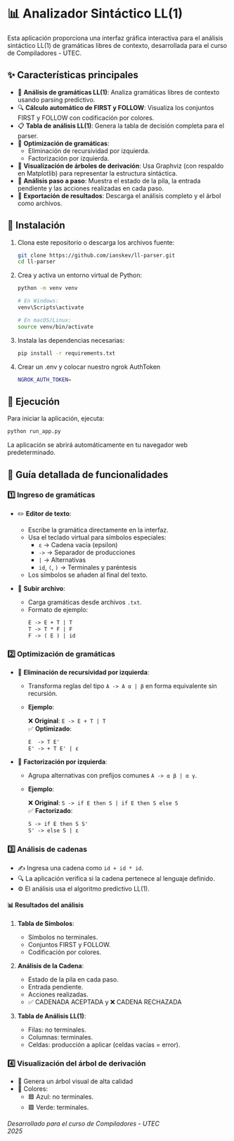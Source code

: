 # 📊 Analizador Sintáctico LL(1)

Esta aplicación proporciona una interfaz gráfica interactiva para el análisis sintáctico LL(1) de gramáticas libres de contexto, desarrollada para el curso de Compiladores - UTEC.

## ✨ Características principales

- 🧩 **Análisis de gramáticas LL(1)**: Analiza gramáticas libres de contexto usando parsing predictivo.
- 🔍 **Cálculo automático de FIRST y FOLLOW**: Visualiza los conjuntos FIRST y FOLLOW con codificación por colores.
- 📋 **Tabla de análisis LL(1)**: Genera la tabla de decisión completa para el parser.
- 🔄 **Optimización de gramáticas**:
  - Eliminación de recursividad por izquierda.
  - Factorización por izquierda.
- 🌳 **Visualización de árboles de derivación**: Usa Graphviz (con respaldo en Matplotlib) para representar la estructura sintáctica.
- 🔢 **Análisis paso a paso**: Muestra el estado de la pila, la entrada pendiente y las acciones realizadas en cada paso.
- 💾 **Exportación de resultados**: Descarga el análisis completo y el árbol como archivos.

## 🚀 Instalación

1. Clona este repositorio o descarga los archivos fuente:
   ```bash
   git clone https://github.com/ianskev/ll-parser.git
   cd ll-parser
   ```

2. Crea y activa un entorno virtual de Python:
   ```bash
   python -m venv venv

   # En Windows:
   venv\Scripts\activate

   # En macOS/Linux:
   source venv/bin/activate
   ```

3. Instala las dependencias necesarias:
   ```bash
   pip install -r requirements.txt
   ```
4. Crear un .env y colocar nuestro ngrok AuthToken
   ```bash
   NGROK_AUTH_TOKEN=
   ```
## 🏁 Ejecución

Para iniciar la aplicación, ejecuta:
```bash
python run_app.py
``` 
La aplicación se abrirá automáticamente en tu navegador web predeterminado.

## 📘 Guía detallada de funcionalidades

### 1️⃣ Ingreso de gramáticas

- ✏️ **Editor de texto**:
  - Escribe la gramática directamente en la interfaz.
  - Usa el teclado virtual para símbolos especiales:
    - `ε` → Cadena vacía (epsilon)
    - `->` → Separador de producciones
    - `|` → Alternativas
    - `id`, `(`, `)` → Terminales y paréntesis
  - Los símbolos se añaden al final del texto.

- 📁 **Subir archivo**:
  - Carga gramáticas desde archivos `.txt`.
  - Formato de ejemplo:
    ```txt
    E -> E + T | T
    T -> T * F | F
    F -> ( E ) | id
    ```

### 2️⃣ Optimización de gramáticas

- 🔄 **Eliminación de recursividad por izquierda**:
  - Transforma reglas del tipo `A -> A α | β` en forma equivalente sin recursión.
  - **Ejemplo**:

    ❌ **Original**: `E -> E + T | T`  
    ✅ **Optimizado**:
    ```txt
    E  -> T E'
    E' -> + T E' | ε
    ```

- 🔀 **Factorización por izquierda**:
  - Agrupa alternativas con prefijos comunes `A -> α β | α γ`.
  - **Ejemplo**:

    ❌ **Original**: `S -> if E then S | if E then S else S`  
    ✅ **Factorizado**:
    ```txt
    S -> if E then S S'
    S' -> else S | ε
    ```

### 3️⃣ Análisis de cadenas

- ✍️ Ingresa una cadena como `id + id * id`.
- 🔍 La aplicación verifica si la cadena pertenece al lenguaje definido.
- ⚙️ El análisis usa el algoritmo predictivo LL(1).

#### 📊 Resultados del análisis

1. **Tabla de Símbolos**:
   - Símbolos no terminales.
   - Conjuntos FIRST y FOLLOW.
   - Codificación por colores.

2. **Análisis de la Cadena**:
   - Estado de la pila en cada paso.
   - Entrada pendiente.
   - Acciones realizadas.
   - ✅ CADENADA ACEPTADA y ❌ CADENA RECHAZADA

3. **Tabla de Análisis LL(1)**:
   - Filas: no terminales.
   - Columnas: terminales.
   - Celdas: producción a aplicar (celdas vacías = error).

### 4️⃣ Visualización del árbol de derivación

- 🌳 Genera un árbol visual de alta calidad
- 🎨 Colores:
  - 🟦 Azul: no terminales.
  - 🟩 Verde: terminales.


*Desarrollado para el curso de Compiladores - UTEC*  
*2025*  
